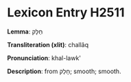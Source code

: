 # Lexicon Entry H2511

**Lemma**: חַלָּק

**Transliteration (xlit)**: challâq

**Pronunciation**: khal-lawk'

**Description**:
from חָלַק; smooth; smooth.
